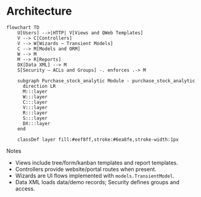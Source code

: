 # Architecture

```mermaid
flowchart TD
    U[Users] -->|HTTP| V[Views and QWeb Templates]
    V --> C[Controllers]
    V --> W[Wizards – Transient Models]
    C --> M[Models and ORM]
    W --> M
    M --> R[Reports]
    DX[Data XML] --> M
    S[Security – ACLs and Groups] -. enforces .-> M

    subgraph Purchase_stock_analytic Module - purchase_stock_analytic
      direction LR
      M:::layer
      W:::layer
      C:::layer
      V:::layer
      R:::layer
      S:::layer
      DX:::layer
    end

    classDef layer fill:#eef8ff,stroke:#6ea8fe,stroke-width:1px
```

Notes
- Views include tree/form/kanban templates and report templates.
- Controllers provide website/portal routes when present.
- Wizards are UI flows implemented with `models.TransientModel`.
- Data XML loads data/demo records; Security defines groups and access.
